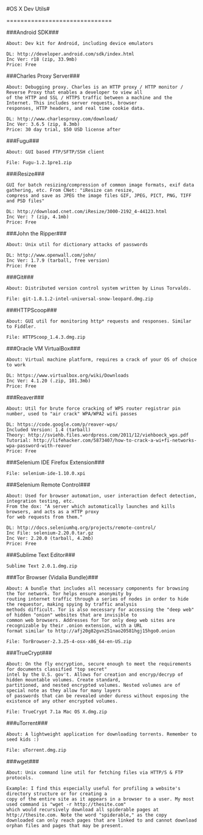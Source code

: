 #OS X Dev Utils#


==============================


###Android SDK###
	
	About: Dev kit for Android, including device emulators
	
	DL: http://developer.android.com/sdk/index.html
	Inc Ver: r18 (zip, 33.9mb)
	Price: Free

###Charles Proxy Server###

	About: Debugging proxy. Charles is an HTTP proxy / HTTP monitor / Reverse Proxy that enables a developer to view all 
	of the HTTP and SSL / HTTPS traffic between a machine and the Internet. This includes server requests, browser 
	responses, HTTP headers, and real time cookie data.
	
	DL: http://www.charlesproxy.com/download/
	Inc Ver: 3.6.5 (zip, 8.3mb)
	Price: 30 day trial, $50 USD license after

###Fugu###

    About: GUI based FTP/SFTP/SSH client

    File: Fugu-1.2.1pre1.zip

###iResize###

	GUI for batch resizing/compression of common image formats, exif data gathering, etc. From CNet: "iResize can resize, 
	compress and save as JPEG the image files GIF, JPEG, PICT, PNG, TIFF and PSD files"

	DL: http://download.cnet.com/iResize/3000-2192_4-44123.html
	Inc Ver: ? (zip, 4.1mb)
	Price: Free

###John the Ripper###

	About: Unix util for dictionary attacks of passwords

	DL: http://www.openwall.com/john/
	Inc Ver: 1.7.9 (tarball, free version)
	Price: Free

###Git###

    About: Distributed version control system written by Linus Torvalds.

    File: git-1.8.1.2-intel-universal-snow-leopard.dmg.zip


###HTTPScoop###

    About: GUI util for monitoring http* requests and responses. Similar to Fiddler.

    File: HTTPScoop_1.4.3.dmg.zip


###Oracle VM VirtualBox###

	About: Virtual machine platform, requires a crack of your OS of choice to work

	DL: https://www.virtualbox.org/wiki/Downloads
	Inc Ver: 4.1.20 (.zip, 101.3mb)
	Price: Free
	
###Reaver###

	About: Util for brute force cracking of WPS router registrar pin number, used to "air crack" WPA/WPA2 wifi passes

	DL: https://code.google.com/p/reaver-wps/
	Included Version: 1.4 (tarball)
	Theory: http://sviehb.files.wordpress.com/2011/12/viehboeck_wps.pdf
	Tutorial: http://lifehacker.com/5873407/how-to-crack-a-wi+fi-networks-wpa-password-with-reaver
	Price: Free

###Selenium IDE Firefox Extension###

    File: selenium-ide-1.10.0.xpi

###Selenium Remote Control###

	About: Used for browser automation, user interaction defect detection, integration testing, etc. 
	From the dox: "A server which automatically launches and kills browsers, and acts as a HTTP proxy 
	for web requests from them."

	DL: http://docs.seleniumhq.org/projects/remote-control/
	Inc File: selenium-2.20.0.tar.gz
	Inc Ver: 2.20.0 (tarball, 4.2mb)
	Price: Free

###Sublime Text Editor###
    
    Sublime Text 2.0.1.dmg.zip

###Tor Browser (Vidalia Bundle)###
    
    About: A bundle that includes all necessary components for browsing the Tor network. Tor helps ensure anonymity by 
    routing internet traffic through a series of nodes in order to hide the requestor, making spying by traffic analysis 
    methods difficult. Tor is also necessary for accessing the "deep web" of hidden "onion" websites that are invisible to 
    common web browsers. Addresses for Tor only deep web sites are recognizable by their .onion extension, with a URL 
    format similar to http://afj20g82gvn251nao20581hgj15hgo0.onion

    File: TorBrowser-2.3.25-4-osx-x86_64-en-US.zip
    

###TrueCrypt###

    About: On the fly encryption, secure enough to meet the requirements for documents classified "top secret" 
    intel by the U.S. gov't. Allows for creation and encryp/decryp of hidden mountable volumes. Create standard, 
    partitioned, and nested encrypted volumes. Nested volumes are of special note as they allow for many layers 
    of passwords that can be revealed under duress without exposing the existence of any other encrypted volumes.

    File: TrueCrypt 7.1a Mac OS X.dmg.zip
    

###uTorrent###

    About: A lightweight application for downloading torrents. Remember to seed kids :)
    
    File: uTorrent.dmg.zip
    
###wget###

    About: Unix command line util for fetching files via HTTP/S & FTP protocols.

    Example: I find this especially useful for profiling a website's directory structure or for creating a 
    copy of the entire site as it appears in a browser to a user. My most used command is "wget -r http://thesite.com" 
    which would recursively download all spiderable pages at http://thesite.com. Note the word "spiderable," as the copy 
    downloaded can only reach pages that are linked to and cannot download orphan files and pages that may be present.




